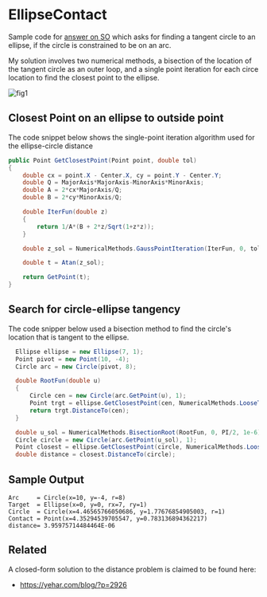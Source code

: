 # EllipseContact

Sample code for [answer on SO](https://math.stackexchange.com/a/4908633/3301) which asks for finding a tangent circle to an ellipse, if the circle is constrained to be on an arc.

My solution involves two numerical methods, a bisection of the location of the tangent circle as an outer loop, and a single point iteration for each circe location to find the closest point to the ellipse.

![fig1](https://i.sstatic.net/f84ASK6t.png)

## Closest Point on an ellipse to outside point

The code snippet below shows the single-point iteration algorithm used for the ellipse-circle distance

```C#
public Point GetClosestPoint(Point point, double tol)
{
    double cx = point.X - Center.X, cy = point.Y - Center.Y;
    double Q = MajorAxis*MajorAxis-MinorAxis*MinorAxis;
    double A = 2*cx*MajorAxis/Q;
    double B = 2*cy*MinorAxis/Q;

    double IterFun(double z)
    {
        return 1/A*(B + 2*z/Sqrt(1+z*z));
    }

    double z_sol = NumericalMethods.GaussPointIteration(IterFun, 0, tol);

    double t = Atan(z_sol);

    return GetPoint(t);
}
```

## Search for circle-ellipse tangency

The code snipper below used a bisection method to find the circle's location that is tangent to the ellipse.

```C#
  Ellipse ellipse = new Ellipse(7, 1);
  Point pivot = new Point(10, -4);
  Circle arc = new Circle(pivot, 8);

  double RootFun(double u)
  {
      Circle cen = new Circle(arc.GetPoint(u), 1);
      Point trgt = ellipse.GetClosestPoint(cen, NumericalMethods.LooseTolerance);
      return trgt.DistanceTo(cen);
  }

  double u_sol = NumericalMethods.BisectionRoot(RootFun, 0, PI/2, 1e-6);
  Circle circle = new Circle(arc.GetPoint(u_sol), 1);
  Point closest = ellipse.GetClosestPoint(circle, NumericalMethods.LooseTolerance);
  double distance = closest.DistanceTo(circle);
```

## Sample Output

```text
Arc     = Circle(x=10, y=-4, r=8)
Target  = Ellipse(x=0, y=0, rx=7, ry=1)
Circle  = Circle(x=4.46565766050686, y=1.77676854905003, r=1)
Contact = Point(x=4.35294539705547, y=0.783136894362217)
distance= 3.95975714484464E-06
```

## Related

A closed-form solution to the distance problem is claimed to be found here:

 - https://yehar.com/blog/?p=2926
